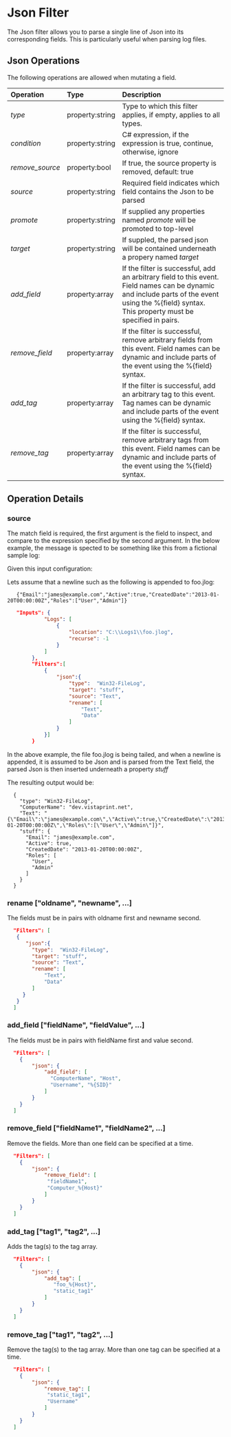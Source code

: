 # Json Filter
The Json filter allows you to parse a single line of Json into its corresponding fields.  This is
particularly useful when parsing log files.

## Json Operations
The following operations are allowed when mutating a field.

| Operation       |     Type        | Description                                                            
| :---------------|:----------------|:-----------------------------------------------------------------------|
| *type*          | property:string |Type to which this filter applies, if empty, applies to all types.
| *condition*     | property:string |C# expression, if the expression is true, continue, otherwise, ignore
| *remove_source* | property:bool   |If true, the source property is removed, default: true
| *source*        | property:string |Required field indicates which field contains the Json to be parsed
| *promote*       | property:string |If supplied any properties named *promote* will be promoted to top-level
| *target*        | property:string |If suppled, the parsed json will be contained underneath a propery named *target*
| *add_field*     | property:array  |If the filter is successful, add an arbitrary field to this event.  Field names can be dynamic and include parts of the event using the %{field} syntax.  This property must be specified in pairs.                                    
| *remove_field*  | property:array  |If the filter is successful, remove arbitrary fields from this event.  Field names can be dynamic and include parts of the event using the %{field} syntax.                                
| *add_tag*       | property:array  |If the filter is successful, add an arbitrary tag to this event.  Tag names can be dynamic and include parts of the event using the %{field} syntax.                                  
| *remove_tag*    | property:array  |If the filter is successful, remove arbitrary tags from this event.  Field names can be dynamic and include parts of the event using the %{field} syntax.                          

## Operation Details
### source 
The match field is required, the first argument is the field to inspect, and compare to the expression specified by the second
argument.  In the below example, the message is spected to be something like this from a fictional sample log:

Given this input configuration:

Lets assume that a newline such as the following is appended to foo.jlog:
```
   {"Email":"james@example.com","Active":true,"CreatedDate":"2013-01-20T00:00:00Z","Roles":["User","Admin"]}
```

```json
   "Inputs": {
            "Logs": [
                {
                    "location": "C:\\Logs1\\foo.jlog",
                    "recurse": -1
                }
            ]
        },
        "Filters":[  
            {  
                "json":{  
                    "type":  "Win32-FileLog",                   
                    "target": "stuff",
                    "source": "Text",
                    "rename": [
                        "Text",
                        "Data"
                    ]                   
                }
            }]
        }       
```

In the above example, the file foo.jlog is being tailed, and when a newline is appended, it is assumed
to be Json and is parsed from the Text field, the parsed Json is then inserted underneath a property *stuff*

The resulting output would be:
```
  {
    "type": "Win32-FileLog",
    "ComputerName": "dev.vistaprint.net",
    "Text": "{\"Email\":\"james@example.com\",\"Active\":true,\"CreatedDate\":\"2013-01-20T00:00:00Z\",\"Roles\":[\"User\",\"Admin\"]}",
    "stuff": {
      "Email": "james@example.com",
      "Active": true,
      "CreatedDate": "2013-01-20T00:00:00Z",
      "Roles": [
        "User",
        "Admin"
      ]
    }
  }
```
### rename ["oldname", "newname", ...]
The fields must be in pairs with oldname first and newname second.
```json
  "Filters": [     
   {
	  "json":{  
        "type":  "Win32-FileLog",                   
        "target": "stuff",
        "source": "Text",
        "rename": [
            "Text",
            "Data"
        ]                   
     } 
   }     
  ]
```
### add_field ["fieldName", "fieldValue", ...]
The fields must be in pairs with fieldName first and value second.
```json
  "Filters": [     
    {
		"json": {      			
			"add_field": [
              "ComputerName", "Host",
              "Username", "%{SID}"				         
			]
		}                
    }     
  ]
```

### remove_field ["fieldName1", "fieldName2", ...]
Remove the fields.  More than one field can be specified at a time.
```json
  "Filters": [     
    {
		"json": {      			
			"remove_field": [             
             "fieldName1",
             "Computer_%{Host}"
			]
		}                
    }     
  ]
```


### add_tag ["tag1", "tag2", ...]
Adds the tag(s) to the tag array.
```json
  "Filters": [     
    {
		"json": {      			
			"add_tag": [
               "foo_%{Host}",
			   "static_tag1"      
			]
		}                
    }     
  ]
```

### remove_tag ["tag1", "tag2", ...]
Remove the tag(s) to the tag array.  More than one tag can be specified at a time.
```json
  "Filters": [     
    {
		"json": {      			
			"remove_tag": [             
             "static_tag1",
             "Username"
			]
		}                
    }     
  ]
```
